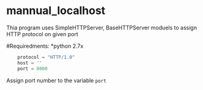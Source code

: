 # mannual_localhost
Thia program uses SimpleHTTPServer, BaseHTTPServer moduels to assign HTTP protocol on given port

#Requiredments:
*python 2.7x

```python
    protocol = "HTTP/1.0"
    host = ''
    port = 8000
```
Assign port number to the variable ```port```
